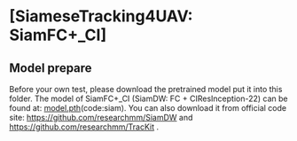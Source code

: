 # [SiameseTracking4UAV: SiamFC+_CI]

## Model prepare

Before your own test, please download the pretrained model put it into this folder.
The model of SiamFC+_CI (SiamDW: FC + CIResInception-22) can be found at: [model.pth](https://pan.baidu.com/s/1YQe9C09slrjP513l4E0Grw?pwd=siam)(code:siam).
You can also download it from official code site: https://github.com/researchmm/SiamDW and https://github.com/researchmm/TracKit .